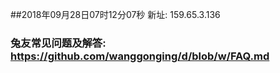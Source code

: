 ##2018年09月28日07时12分07秒 新址: 159.65.3.136
### 兔友常见问题及解答: https://github.com/wanggonging/d/blob/w/FAQ.md
